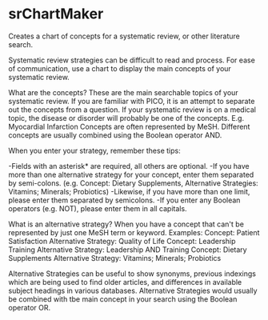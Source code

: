 # srChartMaker
Creates a chart of concepts for a systematic review, or other literature search.

Systematic review strategies can be difficult to read and process. For ease of communication, use a chart to display the main concepts of your systematic review.

What are the concepts? These are the main searchable topics of your systematic review.
If you are familiar with PICO, it is an attempt to separate out the concepts from a question.
If your systematic review is on a medical topic, the disease or disorder will probably be one of the concepts. E.g. Myocardial Infarction
Concepts are often represented by MeSH. Different concepts are usually combined using the Boolean operator AND.

When you enter your strategy, remember these tips:

-Fields with an asterisk* are required, all others are optional.
-If you have more than one alternative strategy for your concept, enter them separated by semi-colons. (e.g. Concept: Dietary Supplements, Alternative Strategies: Vitamins; Minerals; Probiotics)
-Likewise, if you have more than one limit, please enter them separated by semicolons.
-If you enter any Boolean operators (e.g. NOT), please enter them in all capitals.

What is an alternative strategy? When you have a concept that can't be represented by just one MeSH term or keyword.
Examples:
Concept: Patient Satisfaction Alternative Strategy: Quality of Life
Concept: Leadership Training Alternative Strategy: Leadership AND Training
Concept: Dietary Supplements Alternative Strategy: Vitamins; Minerals; Probiotics

Alternative Strategies can be useful to show synonyms, previous indexings which are being used to find older articles, and differences in available subject headings in various databases.
Alternative Strategies would usually be combined with tbe main concept in your search using the Boolean operator OR.
